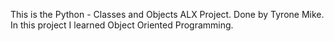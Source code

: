 This is the Python - Classes and Objects ALX Project.
Done by Tyrone Mike.
In this project I learned Object Oriented Programming.
